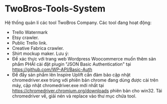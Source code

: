 # TwoBros-Tools-System
Hệ thống quản lí các tool TwoBros Company.
Các tool đang hoạt động:
- Trello Watermark
- Etsy crawler.
- Public Trello link.
- Creative Fabrica crawler.
- Shirt mockup maker.
Lưu ý:
- Để xác thực với trang web Wordpress Woocommerce muốn thêm sản phẩm PHẢI cài đặt plugin "JSON Basic Authentication" tại  https://github.com/WP-API/Basic-Auth
- Để đẩy sản phẩm lên Inspire Uplift cần đảm bảo cập nhật chromedriver.exe trùng với phiên bản chrome đang dùng được cài trên máy, cập nhật chromedriver.exe mới nhất tại https://chromedriver.chromium.org/downloads phiên bản cho win32. Tải chromedriver về, giải nén và replace vào thư mục chứa tool.
